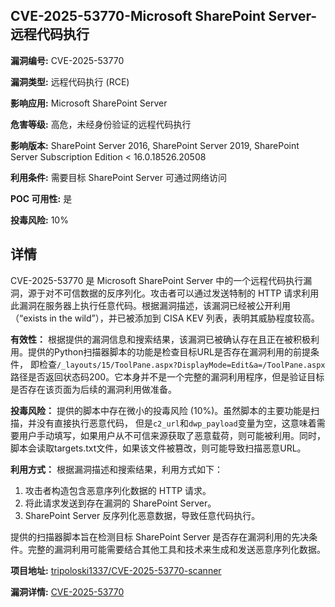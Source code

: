 ## CVE-2025-53770-Microsoft SharePoint Server-远程代码执行

**漏洞编号:** CVE-2025-53770

**漏洞类型:** 远程代码执行 (RCE)

**影响应用:** Microsoft SharePoint Server

**危害等级:** 高危，未经身份验证的远程代码执行

**影响版本:** SharePoint Server 2016, SharePoint Server 2019, SharePoint Server Subscription Edition < 16.0.18526.20508

**利用条件:** 需要目标 SharePoint Server 可通过网络访问

**POC 可用性:** 是

**投毒风险:** 10%

## 详情

CVE-2025-53770 是 Microsoft SharePoint Server 中的一个远程代码执行漏洞，源于对不可信数据的反序列化。攻击者可以通过发送特制的 HTTP 请求利用此漏洞在服务器上执行任意代码。根据漏洞描述，该漏洞已经被公开利用（“exists in the wild”），并已被添加到 CISA KEV 列表，表明其威胁程度较高。

**有效性：**
根据提供的漏洞信息和搜索结果，该漏洞已被确认存在且正在被积极利用。提供的Python扫描器脚本的功能是检查目标URL是否存在漏洞利用的前提条件， 即检查`/_layouts/15/ToolPane.aspx?DisplayMode=Edit&a=/ToolPane.aspx`路径是否返回状态码200。它本身并不是一个完整的漏洞利用程序，但是验证目标是否存在该页面为后续的漏洞利用做准备。

**投毒风险：**
提供的脚本中存在微小的投毒风险 (10%)。虽然脚本的主要功能是扫描，并没有直接执行恶意代码， 但是`c2_url`和`dwp_payload`变量为空，这意味着需要用户手动填写，如果用户从不可信来源获取了恶意载荷，则可能被利用。同时，脚本会读取targets.txt文件，如果该文件被篡改，则可能导致扫描恶意URL。

**利用方式：**
根据漏洞描述和搜索结果，利用方式如下：
1.  攻击者构造包含恶意序列化数据的 HTTP 请求。
2.  将此请求发送到存在漏洞的 SharePoint Server。
3.  SharePoint Server 反序列化恶意数据，导致任意代码执行。

提供的扫描器脚本旨在检测目标 SharePoint Server 是否存在漏洞利用的先决条件。完整的漏洞利用可能需要结合其他工具和技术来生成和发送恶意序列化数据。

**项目地址:** [tripoloski1337/CVE-2025-53770-scanner](https://github.com/tripoloski1337/CVE-2025-53770-scanner)

**漏洞详情:** [CVE-2025-53770](https://nvd.nist.gov/vuln/detail/CVE-2025-53770)